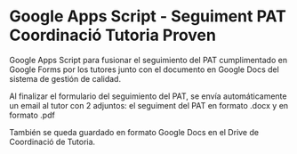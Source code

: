 # Google Apps Script - Seguiment PAT Coordinació Tutoria Proven

Google Apps Script para fusionar el seguimiento del PAT cumplimentado en Google Forms por los tutores junto con el documento en Google Docs del sistema de gestión de calidad.

Al finalizar el formulario del seguimiento del PAT, se envía automáticamente un email al tutor con 2 adjuntos: el seguiment del PAT en formato .docx y en formato .pdf

También se queda guardado en formato Google Docs en el Drive de Coordinació de Tutoria.
